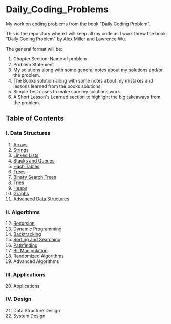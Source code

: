 # Daily_Coding_Problems
My work on coding problems from the book "Daily Coding Problem".

This is the repository where I will keep all my code as I work threw the book "Daily Coding Problem" by Alex Miller and Lawrence Wu. 

The general format will be:

1. Chapter.Section: Name of problem
2. Problem Statement
3. My solutions along with some general notes about my solutions and/or the problem.
4. The Books solution along with some notes about my mistakes and lessons learned from the books solutions.
5. Simple Test cases to make sure my solutions work.
6. A Short Lesson's Learned section to highlight the big takeaways from the problem.

## Table of Contents

### I. Data Structures
1. [Arrays](https://github.com/JSheldon3488/Daily_Coding_Problems/tree/master/Chapter1_Arrays)
2. [Strings](https://github.com/JSheldon3488/Daily_Coding_Problems/tree/master/Chapter2_Strings)
3. [Linked Lists](https://github.com/JSheldon3488/Daily_Coding_Problems/tree/master/Chapter3_LinkedLists)
4. [Stacks and Queues](https://github.com/JSheldon3488/Daily_Coding_Problems/tree/master/Chapter4_Stacks_and_Queues)
5. [Hash Tables](https://github.com/JSheldon3488/Daily_Coding_Problems/tree/master/Chapter5_Hash_Tables)
6. [Trees](https://github.com/JSheldon3488/Daily_Coding_Problems/tree/master/Chapter6_Trees)
7. [Binary Search Trees](https://github.com/JSheldon3488/Daily_Coding_Problems/tree/master/Chapter7_Binary_Search_Trees)
8. [Tries](https://github.com/JSheldon3488/Daily_Coding_Problems/tree/master/Chapter8_Tries)
9. [Heaps](https://github.com/JSheldon3488/Daily_Coding_Problems/tree/master/Chapter9_Heaps)
10. [Graphs](https://github.com/JSheldon3488/Daily_Coding_Problems/tree/master/Chapter10_Graphs)
11. [Advanced Data Structures](https://github.com/JSheldon3488/Daily_Coding_Problems/tree/master/Chapter11_Advanced_Data_Structures)

### II. Algorithms
12. [Recursion](https://github.com/JSheldon3488/Daily_Coding_Problems/tree/master/Chapter12_Recursion)
13. [Dynamic Programming](https://github.com/JSheldon3488/Daily_Coding_Problems/tree/master/Chapter13_Dynamic_Programming)
14. [Backtracking](https://github.com/JSheldon3488/Daily_Coding_Problems/tree/master/Chapter14_Backtracking)
15. [Sorting and Searching](https://github.com/JSheldon3488/Daily_Coding_Problems/tree/master/Chapter15_Sorting_and_Searching)
16. [Pathfinding](https://github.com/JSheldon3488/Daily_Coding_Problems/tree/master/Chapter16_Pathfinding)
17. [Bit Manipulation](https://github.com/JSheldon3488/Daily_Coding_Problems/tree/master/Chapter17_Bit_Manipulation)
18. Randomized Algorithms
19. Advanced Algorithms

### III. Applications
20. Applications

### IV. Design
21. Data Structure Design
22. System Design
